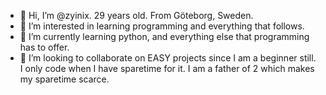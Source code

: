 - 👋 Hi, I’m @zyinix. 29 years old. From Göteborg, Sweden.  
- 👀 I’m interested in learning programming and everything that follows. 
- 🌱 I’m currently learning python, and everything else that programming has to offer.
- 💞️ I’m looking to collaborate on EASY projects since I am a beginner still. I only code when I have sparetime for it. I am a father of 2 which makes my sparetime
scarce. 


<!---
zyinix/zyinix is a ✨ special ✨ repository because its `README.md` (this file) appears on your GitHub profile.
You can click the Preview link to take a look at your changes.
--->
